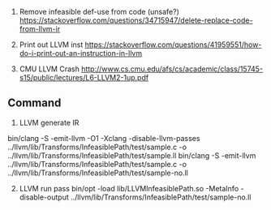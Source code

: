 1. Remove infeasible def-use from code (unsafe?)
https://stackoverflow.com/questions/34715947/delete-replace-code-from-llvm-ir

2. Print out LLVM inst
https://stackoverflow.com/questions/41959551/how-do-i-print-out-an-instruction-in-llvm

3. CMU LLVM Crash
http://www.cs.cmu.edu/afs/cs/academic/class/15745-s15/public/lectures/L6-LLVM2-1up.pdf


## Command
1. LLVM generate IR

bin/clang -S -emit-llvm -O1 -Xclang -disable-llvm-passes ../llvm/lib/Transforms/InfeasiblePath/test/sample.c -o ../llvm/lib/Transforms/InfeasiblePath/test/sample.ll
bin/clang -S -emit-llvm ../llvm/lib/Transforms/InfeasiblePath/test/sample.c -o ../llvm/lib/Transforms/InfeasiblePath/test/sample-no.ll

2. LLVM run pass
bin/opt -load lib/LLVMInfeasiblePath.so -MetaInfo -disable-output ../llvm/lib/Transforms/InfeasiblePath/test/sample-no.ll